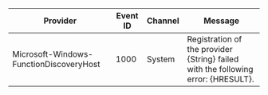 Provider                                 |  Event ID  |  Channel  |  Message
-----------------------------------------|------------|-----------|-----------------------------------------------------------------------------------
Microsoft-Windows-FunctionDiscoveryHost  |  1000      |  System   |  Registration of the provider {String} failed with the following error: {HRESULT}.